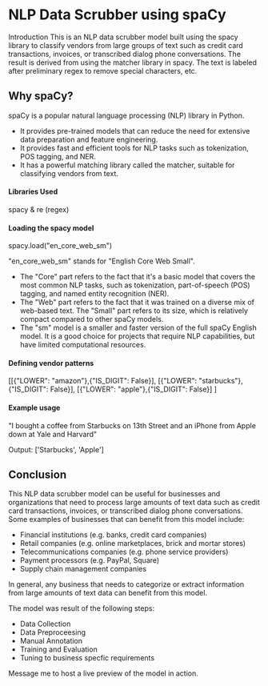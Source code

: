 # NLP Data Scrubber using spaCy
Introduction
This is an NLP data scrubber model built using the spacy library to classify vendors from large groups of text such as credit card transactions, invoices, or transcribed dialog phone conversations. The result is derived from using the matcher library in spacy. The text is labeled after preliminary regex to remove special characters, etc.

## Why spaCy?

spaCy is a popular natural language processing (NLP) library in Python. 

- It provides pre-trained models that can reduce the need for extensive data preparation and feature engineering.
- It provides fast and efficient tools for NLP tasks such as tokenization, POS tagging, and NER.
- It has a powerful matching library called the matcher, suitable for classifying vendors from text.


#### Libraries Used
spacy  & re (regex)  

#### Loading the spacy model
spacy.load("en_core_web_sm")

"en_core_web_sm" stands for "English Core Web Small". 

- The "Core" part refers to the fact that it's a basic model that covers the most common NLP tasks, such as tokenization, part-of-speech (POS) tagging, and named entity recognition (NER). 
- The "Web" part refers to the fact that it was trained on a diverse mix of web-based text. The "Small" part refers to its size, which is relatively compact compared to other spaCy models. 
- The "sm" model is a smaller and faster version of the full spaCy English model. It is a good choice for projects that require NLP capabilities, but have limited computational resources.  



#### Defining vendor patterns
[[{"LOWER": "amazon"},{"IS_DIGIT": False}], [{"LOWER": "starbucks"},{"IS_DIGIT": False}], [{"LOWER": "apple"},{"IS_DIGIT": False}] ]

#### Example usage
"I bought a coffee from Starbucks on 13th Street and an iPhone from Apple down at Yale and Harvard"  
  
Output: ['Starbucks', 'Apple']


## Conclusion
This NLP data scrubber model can be useful for businesses and organizations that need to process large amounts of text data such as credit card transactions, invoices, or transcribed dialog phone conversations. Some examples of businesses that can benefit from this model include:

- Financial institutions (e.g. banks, credit card companies)
- Retail companies (e.g. online marketplaces, brick and mortar stores)
- Telecommunications companies (e.g. phone service providers)
- Payment processors (e.g. PayPal, Square)
- Supply chain management companies

In general, any business that needs to categorize or extract information from large amounts of text data can benefit from this model. 

The model was result of the following steps:

- Data Collection
- Data Preproceesing
- Manual Annotation
- Training and Evaluation 
- Tuning to business specfic requirements

Message me to host a live preview of the model in action.
